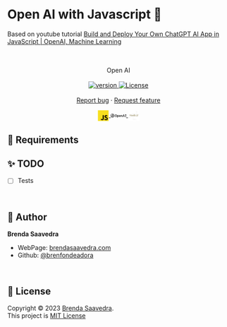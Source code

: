 # Open AI with Javascript 👋

Based on youtube tutorial [Build and Deploy Your Own ChatGPT AI App in JavaScript | OpenAI, Machine Learning](https://www.youtube.com/watch?v=2FeymQoKvrk)

<p align="center">
<!-- <img src="images/openIA.png" align="center" width="80%"> -->
</a>  
<br><br>
     Open AI
    <br><br>
  <a href="#">
    <img alt="version" src="https://img.shields.io/badge/Version-v1.0-red.svg" />
  </a>
  <a href="#">
    <img alt="License" src="https://img.shields.io/badge/License-MIT-orange.svg" />
  </a>
  <br>
    <br>
    <a href="https://github.com/brenfondeadora/open_ia/issues/new">Report bug</a>
    ·
    <a href="https://github.com/brenfondeadora/open_ia/issues/new">Request feature</a>
</p>

<p align="center">
<a href="https://www.javascript.com/">
  <img src="images/javascript.png" align="center" width="5%" >
</a>  
<a href="https://openai.com/">
<img src="images/openAI.png" align="center" width="7%">
</a>    
<a href="http://vanilla-js.com/">
<img src="images/vanilla-js.png" align="center" width="5%">
</a>  
</p>

## 🤖 Requirements

## ✨ TODO

- [ ] Tests

<br>

## 👤 Author

**Brenda Saavedra**

- WebPage: [brendasaavedra.com](http://brendasaavedra.com)
- Github: [@brenfondeadora](https://github.com/brenfondeadora/)

<br>

## 📝 License

Copyright © 2023 [Brenda Saavedra](https://github.com/brenfondeadora).<br />
This project is [MIT License](LICENSE)
